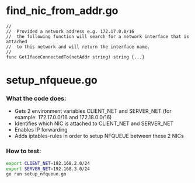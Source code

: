 # find_nic_from_addr.go

```golang
//
//  Provided a network address e.g. 172.17.0.0/16
//  the following function will search for a network interface that is attached
//  to this network and will return the interface name.
//
func GetIfaceConnectedTo(netAddr string) string {...}
```

# setup_nfqueue.go

### What the code does:
- Gets 2 environment variables CLIENT_NET and SERVER_NET (for example: 172.17.0.0/16 and 172.18.0.0/16)
- Identifies which NIC is attached to CLIENT_NET and SERVER_NET
- Enables IP forwarding
- Adds iptables-rules in order to setup NFQUEUE between these 2 NICs

### How to test:
```bash
export CLIENT_NET=192.168.2.0/24
export SERVER_NET=192.168.3.0/24
go run setup_nfqueue.go
```
